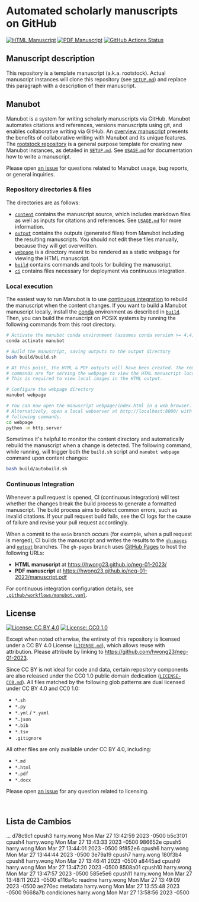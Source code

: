 # Automated scholarly manuscripts on GitHub

<!-- usage note: edit the H1 title above to personalize the manuscript -->

[![HTML Manuscript](https://img.shields.io/badge/manuscript-HTML-blue.svg)](https://hwong23.github.io/neg-01-2023/)
[![PDF Manuscript](https://img.shields.io/badge/manuscript-PDF-blue.svg)](https://hwong23.github.io/neg-01-2023/manuscript.pdf)
[![GitHub Actions Status](https://github.com/hwong23/neg-01-2023/workflows/Manubot/badge.svg)](https://github.com/hwong23/neg-01-2023/actions)

## Manuscript description

<!-- usage note: edit this section. -->

This repository is a template manuscript (a.k.a. rootstock).
Actual manuscript instances will clone this repository (see [`SETUP.md`](SETUP.md)) and replace this paragraph with a description of their manuscript.

## Manubot

<!-- usage note: do not edit this section -->

Manubot is a system for writing scholarly manuscripts via GitHub.
Manubot automates citations and references, versions manuscripts using git, and enables collaborative writing via GitHub.
An [overview manuscript](https://greenelab.github.io/meta-review/ "Open collaborative writing with Manubot") presents the benefits of collaborative writing with Manubot and its unique features.
The [rootstock repository](https://git.io/fhQH1) is a general purpose template for creating new Manubot instances, as detailed in [`SETUP.md`](SETUP.md).
See [`USAGE.md`](USAGE.md) for documentation how to write a manuscript.

Please open [an issue](https://git.io/fhQHM) for questions related to Manubot usage, bug reports, or general inquiries.

### Repository directories & files

The directories are as follows:

+ [`content`](content) contains the manuscript source, which includes markdown files as well as inputs for citations and references.
  See [`USAGE.md`](USAGE.md) for more information.
+ [`output`](output) contains the outputs (generated files) from Manubot including the resulting manuscripts.
  You should not edit these files manually, because they will get overwritten.
+ [`webpage`](webpage) is a directory meant to be rendered as a static webpage for viewing the HTML manuscript.
+ [`build`](build) contains commands and tools for building the manuscript.
+ [`ci`](ci) contains files necessary for deployment via continuous integration.

### Local execution

The easiest way to run Manubot is to use [continuous integration](#continuous-integration) to rebuild the manuscript when the content changes.
If you want to build a Manubot manuscript locally, install the [conda](https://conda.io) environment as described in [`build`](build).
Then, you can build the manuscript on POSIX systems by running the following commands from this root directory.

```sh
# Activate the manubot conda environment (assumes conda version >= 4.4)
conda activate manubot

# Build the manuscript, saving outputs to the output directory
bash build/build.sh

# At this point, the HTML & PDF outputs will have been created. The remaining
# commands are for serving the webpage to view the HTML manuscript locally.
# This is required to view local images in the HTML output.

# Configure the webpage directory
manubot webpage

# You can now open the manuscript webpage/index.html in a web browser.
# Alternatively, open a local webserver at http://localhost:8000/ with the
# following commands.
cd webpage
python -m http.server
```

Sometimes it's helpful to monitor the content directory and automatically rebuild the manuscript when a change is detected.
The following command, while running, will trigger both the `build.sh` script and `manubot webpage` command upon content changes:

```sh
bash build/autobuild.sh
```

### Continuous Integration

Whenever a pull request is opened, CI (continuous integration) will test whether the changes break the build process to generate a formatted manuscript.
The build process aims to detect common errors, such as invalid citations.
If your pull request build fails, see the CI logs for the cause of failure and revise your pull request accordingly.

When a commit to the `main` branch occurs (for example, when a pull request is merged), CI builds the manuscript and writes the results to the [`gh-pages`](https://github.com/hwong23/neg-01-2023/tree/gh-pages) and [`output`](https://github.com/hwong23/neg-01-2023/tree/output) branches.
The `gh-pages` branch uses [GitHub Pages](https://pages.github.com/) to host the following URLs:

+ **HTML manuscript** at https://hwong23.github.io/neg-01-2023/
+ **PDF manuscript** at https://hwong23.github.io/neg-01-2023/manuscript.pdf

For continuous integration configuration details, see [`.github/workflows/manubot.yaml`](.github/workflows/manubot.yaml).

## License

<!--
usage note: edit this section to change the license of your manuscript or source code changes to this repository.
We encourage users to openly license their manuscripts, which is the default as specified below.
-->

[![License: CC BY 4.0](https://img.shields.io/badge/License%20All-CC%20BY%204.0-lightgrey.svg)](http://creativecommons.org/licenses/by/4.0/)
[![License: CC0 1.0](https://img.shields.io/badge/License%20Parts-CC0%201.0-lightgrey.svg)](https://creativecommons.org/publicdomain/zero/1.0/)

Except when noted otherwise, the entirety of this repository is licensed under a CC BY 4.0 License ([`LICENSE.md`](LICENSE.md)), which allows reuse with attribution.
Please attribute by linking to https://github.com/hwong23/neg-01-2023.

Since CC BY is not ideal for code and data, certain repository components are also released under the CC0 1.0 public domain dedication ([`LICENSE-CC0.md`](LICENSE-CC0.md)).
All files matched by the following glob patterns are dual licensed under CC BY 4.0 and CC0 1.0:

+ `*.sh`
+ `*.py`
+ `*.yml` / `*.yaml`
+ `*.json`
+ `*.bib`
+ `*.tsv`
+ `.gitignore`

All other files are only available under CC BY 4.0, including:

+ `*.md`
+ `*.html`
+ `*.pdf`
+ `*.docx`

Please open [an issue](https://github.com/hwong23/neg-01-2023/issues) for any question related to licensing.

<br>

## Lista de Cambios
...
d78c9c1 cpush3 harry.wong Mon Mar 27 13:42:59 2023 -0500
b5c3101 cpush4 harry.wong Mon Mar 27 13:43:33 2023 -0500
986652e cpush5 harry.wong Mon Mar 27 13:44:01 2023 -0500 
9f852e6 cpush6 harry.wong Mon Mar 27 13:44:44 2023 -0500 
3e79a19 cpush7 harry.wong 
180f3b4 cpush8 harry.wong Mon Mar 27 13:46:41 2023 -0500 
a8445ad cpush9 harry.wong Mon Mar 27 13:47:20 2023 -0500 
8508a01 cpush10 harry.wong Mon Mar 27 13:47:57 2023 -0500 
585e5e6 cpush11 harry.wong Mon Mar 27 13:48:11 2023 -0500 
e116a4c readme harry.wong Mon Mar 27 13:49:09 2023 -0500 
ae270ec metadata harry.wong Mon Mar 27 13:55:48 2023 -0500 
9668a7b condiciones harry.wong Mon Mar 27 13:58:56 2023 -0500 
